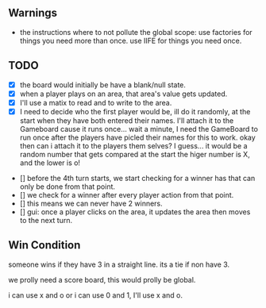 ## Warnings

-   the instructions where to not pollute the global scope:
    use factories for things you need more than once.
    use IIFE for things you need once.

## TODO

-   [x] the board would initially be have a blank/null state.
-   [x] when a player plays on an area, that area's value gets updated.
-   [x] I'll use a matix to read and to write to the area.
-   [x] I need to decide who the first player would be, ill do it randomly, at the start when they have both entered their names. I'll attach it to the Gameboard cause it runs once... wait a minute, I need the GameBoard to run once after the players have picled their names for this to work. okay then can i attach it to the players them selves? I guess... it would be a random number that gets compared at the start the higer number is X, and the lower is o!

-   [] before the 4th turn starts, we start checking for a winner has that can only be done from that point.
-   [] we check for a winner after every player action from that point.
-   [] this means we can never have 2 winners.
-   [] gui: once a player clicks on the area, it updates the area then moves to the next turn.

## Win Condition

someone wins if they have 3 in a straight line.
its a tie if non have 3.

we prolly need a score board, this would prolly be global.

i can use x and o or i can use 0 and 1, I'll use x and o.
